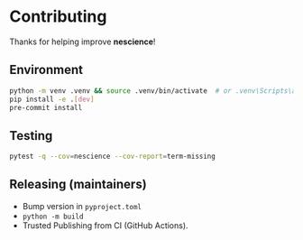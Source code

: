 # Contributing

Thanks for helping improve **nescience**!

## Environment

```bash
python -m venv .venv && source .venv/bin/activate  # or .venv\Scripts\activate on Windows
pip install -e .[dev]
pre-commit install
```

## Testing

```bash
pytest -q --cov=nescience --cov-report=term-missing
```

## Releasing (maintainers)

- Bump version in `pyproject.toml`
- `python -m build`
- Trusted Publishing from CI (GitHub Actions).
